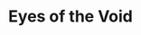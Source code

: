 ---
authors: Adrian Tchaikovsky
title: Eyes of the Void
series: The Final Architecture, Book 2
narrators: Sophie Aldred
vibe:
summary:
rating: 👍
finished: 2023-12-05
year: 2023
---
